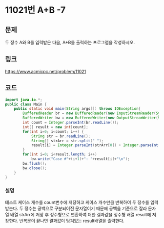 # 11021번 A+B -7

## 문제

두 정수 A와 B를 입력받은 다음, A+B를 출력하는 프로그램을 작성하시오.

## 링크

https://www.acmicpc.net/problem/11021

## 코드

```java
import java.io.*;
public class Main {
	public static void main(String args[]) throws IOException{
		BufferedReader br = new BufferedReader(new InputStreamReader(System.in));
		BufferedWriter bw = new BufferedWriter(new OutputStreamWriter(System.out));
		int count = Integer.parseInt(br.readLine());
		int[] result = new int[count];
		for(int i=0; i<count; i++) {
			String str = br.readLine();
			String[] strArr = str.split(" ");
			result[i] = Integer.parseInt(strArr[0]) + Integer.parseInt(strArr[1]); 
		}
		for(int i=0; i<result.length; i++)
			bw.write("Case #"+(i+1)+": "+result[i]+"\n");
		bw.flush();
		bw.close();
    }
}
```

### 설명

테스트 케이스 개수를 count변수에 저장하고 케이스 개수만큼 반복하여 두 정수를 입력받는다. 두 정수는 공백으로 구분되어진 문자열이기 때문에 공백을 기준으로 잘라 문자열 배열 strArr에 저장 후 정수형으로 변환하여 더한 결과값을 정수형 배열 result에 저장한다. 반복문이 끝나면 결과값이 담겨있는 result배열을 출력한다.